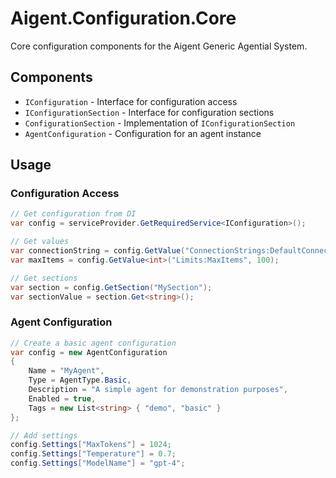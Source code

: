 # Aigent.Configuration.Core

Core configuration components for the Aigent Generic Agential System.

## Components

- `IConfiguration` - Interface for configuration access
- `IConfigurationSection` - Interface for configuration sections
- `ConfigurationSection` - Implementation of `IConfigurationSection`
- `AgentConfiguration` - Configuration for an agent instance

## Usage

### Configuration Access

```csharp
// Get configuration from DI
var config = serviceProvider.GetRequiredService<IConfiguration>();

// Get values
var connectionString = config.GetValue("ConnectionStrings:DefaultConnection");
var maxItems = config.GetValue<int>("Limits:MaxItems", 100);

// Get sections
var section = config.GetSection("MySection");
var sectionValue = section.Get<string>();
```

### Agent Configuration

```csharp
// Create a basic agent configuration
var config = new AgentConfiguration
{
    Name = "MyAgent",
    Type = AgentType.Basic,
    Description = "A simple agent for demonstration purposes",
    Enabled = true,
    Tags = new List<string> { "demo", "basic" }
};

// Add settings
config.Settings["MaxTokens"] = 1024;
config.Settings["Temperature"] = 0.7;
config.Settings["ModelName"] = "gpt-4";
```
